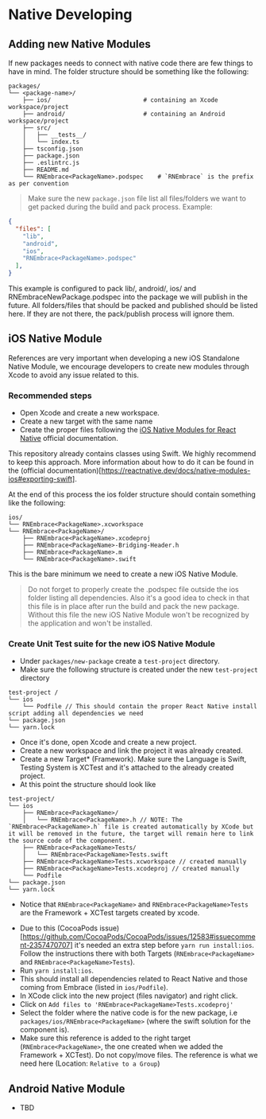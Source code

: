 # Native Developing

## Adding new Native Modules

If new packages needs to connect with native code there are few things to have in mind.
The folder structure should be something like the following:

```
packages/
└── <package-name>/
    ├── ios/                          # containing an Xcode workspace/project
    ├── android/                      # containing an Android workspace/project
    ├── src/
    │   ├── __tests__/
    │   └── index.ts
    ├── tsconfig.json
    ├── package.json
    ├── .eslintrc.js
    ├── README.md
    └── RNEmbrace<PackageName>.podspec    # `RNEmbrace` is the prefix as per convention
```

> Make sure the new `package.json` file list all files/folders we want to get packed during the build and pack process. Example:

```json
{
  "files": [
    "lib",
    "android",
    "ios",
    "RNEmbrace<PackageName>.podspec"
  ],
}
```

This example is configured to pack lib/, android/, ios/ and RNEmbraceNewPackage.podspec into the package we will publish in the future. All folders/files that should be packed and published should be listed here. If they are not there, the pack/publish process will ignore them.

## iOS Native Module

References are very important when developing a new iOS Standalone Native Module, we encourage developers to create new modules through Xcode to avoid any issue related to this.

### Recommended steps

- Open Xcode and create a new workspace.
- Create a new target with the same name
- Create the proper files following the [iOS Native Modules for React Native](https://reactnative.dev/docs/native-modules-ios) official documentation.

This repository already contains classes using Swift. We highly recommend to keep this approach. More information about how to do it can be found in the (official documentation)[https://reactnative.dev/docs/native-modules-ios#exporting-swift].

At the end of this process the ios folder structure should contain something like the following:

```
ios/
└── RNEmbrace<PackageName>.xcworkspace
└── RNEmbrace<PackageName>/
    ├── RNEmbrace<PackageName>.xcodeproj
    ├── RNEmbrace<PackageName>-Bridging-Header.h
    ├── RNEmbrace<PackageName>.m
    └── RNEmbrace<PackageName>.swift
```

This is the bare minimum we need to create a new iOS Native Module.

> Do not forget to properly create the .podspec file outside the ios folder listing all dependencies. Also it's a good idea to check in that this file is in place after run the build and pack the new package. Without this file the new iOS Native Module won't be recognized by the application and won't be installed.

### Create Unit Test suite for the new iOS Native Module

- Under `packages/new-package` create a `test-project` directory.
- Make sure the following structure is created under the new `test-project` directory

```
test-project /
└── ios
    └── Podfile // This should contain the proper React Native install script adding all dependencies we need
└── package.json
└── yarn.lock
```

- Once it's done, open Xcode and create a new project.
- Create a new workspace and link the project it was already created.
- Create a new Target* (Framework). Make sure the Language is Swift, Testing System is XCTest and it's attached to the already created project.
- At this point the structure should look like

```
test-project/
└── ios
    ├── RNEmbrace<PackageName>/
    │   └── RNEmbrace<PackageName>.h // NOTE: The `RNEmbrace<PackageName>.h` file is created automatically by XCode but it will be removed in the future, the target will remain here to link the source code of the component.
    ├── RNEmbrace<PackageName>Tests/
    │   └── RNEmbrace<PackageName>Tests.swift
    ├── RNEmbrace<PackageName>Tests.xcworkspace // created manually
    ├── RNEmbrace<PackageName>Tests.xcodeproj // created manually
    └── Podfile
└── package.json
└── yarn.lock
```
* Notice that `RNEmbrace<PackageName>` and `RNEmbrace<PackageName>Tests` are the Framework + XCTest targets created by xcode.

- Due to this (CocoaPods issue)[https://github.com/CocoaPods/CocoaPods/issues/12583#issuecomment-2357470707] it's needed an extra step before `yarn run install:ios`. Follow the instructions there with both Targets (`RNEmbrace<PackageName>` and `RNEmbrace<PackageName>Tests`).
- Run `yarn install:ios`.
- This should install all dependencies related to React Native and those coming from Embrace (listed in `ios/Podfile`). 
- In XCode click into the new project (files navigator) and right click.
- Click on `Add files to 'RNEmbrace<PackageName>Tests.xcodeproj'`
- Select the folder where the native code is for the new package, i.e `packages/ios/RNEmbrace<PackageName>` (where the swift solution for the component is).
- Make sure this reference is added to the right target (`RNEmbrace<PackageName>`, the one created when we added the Framework + XCTest). Do not copy/move files. The reference is what we need here (Location: `Relative to a Group`)

## Android Native Module
- TBD